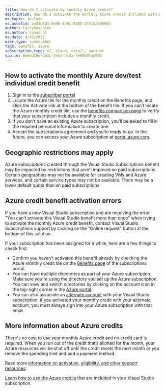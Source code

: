 ```yaml
---
title: How do I activate my monthly Azure credit?
description: How do I activate the monthly Azure credit included with my Visual Studio subscription? 
ms.topic: include
ms.assetid: aa53b1d3-8e88-4d8c-8385-23f15a7b660b
author: CaityBuschlen
ms.author: cabuschl
ms.date: 4/16/2021
user.type: subscriber
tags: benefit, azure
subscription.type: vl, cloud, retail, partner
sap.id: 8dedd10e-cb1c-2eb1-bcda-fe00b07ac903
---
```


## How to activate the monthly Azure dev/test individual credit benefit

1. Sign in to the [subscriber portal](https://my.visualstudio.com/benefits) 
1. Locate the Azure tile for the monthly credit on the Benefits page, and click the Activate link at the bottom of the benefit tile. If you can’t locate the Azure monthly credit tile, use the [benefits comparison page](https://visualstudio.microsoft.com/vs/benefits/#azure?cat=visual-studio-enterprise-subscription) to verify that your subscription includes a monthly credit. 
1. If you don't have an existing Azure subscription, you'll be asked to fill in the required personal information to create one.  
1. Accept the subscriptions agreement and you’re ready to go. In the future, you can access your Azure subscription at [portal.azure.com](https://portal.azure.com/). 

## Geographic restrictions may apply 

Azure subscriptions created through the Visual Studio Subscriptions benefit may be impacted by restrictions that aren’t imposed on paid subscriptions. Certain geographies may not be available for creating VMs and Azure services, and certain service types may not be available. There may be a lower default quota than on paid subscriptions.  

## Azure credit benefit activation errors

If you have a new Visual Studio subscription and are receiving the error "You can't activate this Visual Studio benefit more than once" when trying to activate the monthly Azure credit benefit, contact Visual Studio Subscriptions support by clicking on the "Online request" button at the bottom of this solution. 

If your subscription has been assigned for a while, here are a few things to check first:
- Confirm you haven't activated this benefit already by checking the Azure monthly credit tile on the [Benefits page](https://my.visualstudio.com/benefits) of the subscriptions portal. 
- You can have multiple directories as part of your Azure subscription. Make sure you're using the directory you set up the Azure subscription. You can view and switch directories by clicking on the account icon in the top-right corner in the [Azure portal](https://portal.azure.com/).
- You can also associate an [alternate account](https://docs.microsoft.com/visualstudio/subscriptions/vs-alternate-identity) with your Visual Studio subscription. if you activated your monthly credit with your alternate account, you must always sign into your Azure subscription with that email. 

## More information about Azure credits

There's no cost to use your monthly Azure credit and no credit card is required. When you run out of the credit that’s allotted for the month, your Azure resources will be shut off until the credit resets the next month or you remove the spending limit and add a payment method. 

Read more [information on activation, eligibility, and other support resources](https://docs.microsoft.com/visualstudio/subscriptions/vs-azure).  

[Learn how to use the Azure credits](https://azure.microsoft.com/pricing/member-offers/credit-for-visual-studio-subscribers/#azure-credits) that are included in your Visual Studio subscription.  